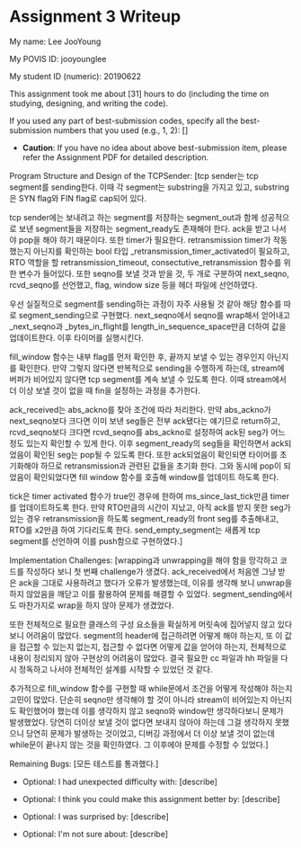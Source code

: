 Assignment 3 Writeup
=============

My name: Lee JooYoung

My POVIS ID: jooyounglee

My student ID (numeric): 20190622

This assignment took me about [31] hours to do (including the time on studying, designing, and writing the code).

If you used any part of best-submission codes, specify all the best-submission numbers that you used (e.g., 1, 2): []

- **Caution**: If you have no idea about above best-submission item, please refer the Assignment PDF for detailed description.

Program Structure and Design of the TCPSender:
[tcp sender는 tcp segment를 sending한다. 이때 각 segment는 substring을 가지고 있고, substring은 SYN flag와 FIN flag로 cap되어 있다.

tcp sender에는 보내려고 하는 segment를 저장하는 segment_out과 함께 성공적으로 보낸 segment들을 저장하는 segment_ready도 존재해야 한다. ack을 받고 나서야 pop을 해야 하기 때문이다. 또한 timer가 필요한다. retransmission timer가 작동했는지 아닌지를 확인하는 bool 타입 _retransmission_timer_activated이 필요하고, RTO 역할을 할 retransmission_timeout, consectutive_retransmission 함수를 위한 변수가 들어있다. 또한 seqno를 보낼 것과 받을 것, 두 개로 구분하여 next_seqno, rcvd_seqno를 선언했고, flag, window size 등을 헤더 파일에 선언하였다.

우선 실질적으로 segment를 sending하는 과정이 자주 사용될 것 같아 해당 함수를 따로 segment_sending으로 구현했다. next_seqno에서 seqno를 wrap해서 얻어내고 _next_seqno과 _bytes_in_flight를 length_in_sequence_space만큼 더하여 값을 업데이트한다. 이후 타이머를 실행시킨다.

fill_window 함수는 내부 flag를 먼저 확인한 후, 끝까지 보낼 수 있는 경우인지 아닌지를 확인한다. 만약 그렇지 않다면 반복적으로 sending을 수행하게 하는데, stream에 버퍼가 비어있지 않다면 tcp segment를 계속 보낼 수 있도록 한다. 이때 stream에서 더 이상 보낼 것이 없을 때 fin을 설정하는 과정을 추가한다.

ack_received는 abs_ackno를 찾아 조건에 따라 처리한다. 만약 abs_ackno가 next_seqno보다 크다면 이미 보낸 seg들은 전부 ack됐다는 얘기므로 return하고, rcvd_seqno보다 크다면 rcvd_seqno를 abs_ackno로 설정하여 ack된 seg가 어느 정도 있는지 확인할 수 있게 한다. 이후 segment_ready의 seg들을 확인하면서 ack되었음이 확인된 seg는 pop될 수 있도록 한다. 또한 ack되었음이 확인되면 타이머를 초기화해야 하므로 retransmission과 관련된 값들을 초기화 한다. 그와 동시에 pop이 되었음이 확인되었다면 fill window 함수를 호출해 window를 업데이트 하도록 한다.

tick은 timer activated 함수가 true인 경우에 한하여 ms_since_last_tick만큼 timer를 업데이트하도록 한다. 만약 RTO만큼의 시간이 지났고, 아직 ack를 받지 못한 seg가 있는 경우 retransmission을 하도록 segment_ready의 front seg를 추출해내고, RTO를 x2만큼 하여 기다리도록 한다. send_empty_segment는 새롭게 tcp segment를 선언하여 이를 push함으로 구현하였다.]

Implementation Challenges:
[wrapping과 unwrapping을 해야 함을 망각하고 코드를 작성하다 보니 첫 번째 challenge가 생겼다. ack_received에서 처음엔 그냥 받은 ack을 그대로 사용하려고 했다가 오류가 발생했는데, 이유를 생각해 보니 unwrap을 하지 않았음을 깨닫고 이를 활용하여 문제를 해결할 수 있었다. segment_sending에서도 마찬가지로 wrap을 하지 않아 문제가 생겼었다.

또한 전체적으로 필요한 클래스의 구성 요소들을 확실하게 머릿속에 집어넣지 않고 있다보니 어려움이 많았다. segment의 header에 접근하려면 어떻게 해야 하는지, 또 이 값을 접근할 수 있는지 없는지, 접근할 수 없다면 어떻게 값을 얻어야 하는지, 전체적으로 내용이 정리되지 않아 구현상의 어려움이 많았다. 결국 필요한 cc 파일과 hh 파일을 다시 정독하고 나서야 전체적인 설계를 시작할 수 있었던 것 같다.

추가적으로 fill_window 함수를 구현할 때 while문에서 조건을 어떻게 작성해야 하는지 고민이 많았다. 단순히 seqno만 생각해야 할 것이 아니라 stream이 비어있는지 아닌지도 확인했어야 했는데 이를 생각하지 않고 seqno와 window만 생각하다보니 문제가 발생했었다. 당연히 더이상 보낼 것이 없다면 보내지 않아야 하는데 그걸 생각하지 못했으니 당연히 문제가 발생하는 것이었고, 디버깅 과정에서 더 이상 보낼 것이 없는데 while문이 끝나지 않는 것을 확인하였다. 그 이후에야 문제를 수정할 수 있었다.]

Remaining Bugs:
[모든 테스트를 통과했다.]

- Optional: I had unexpected difficulty with: [describe]

- Optional: I think you could make this assignment better by: [describe]

- Optional: I was surprised by: [describe]

- Optional: I'm not sure about: [describe]
